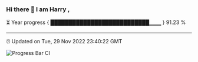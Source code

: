 ### Hi there 👋 I am Harry , 

⏳ Year progress { ███████████████████████████▁▁▁ } 91.23 %

---

⏰ Updated on Tue, 29 Nov 2022 23:40:22 GMT

![Progress Bar CI](https://github.com/duykhang68/duykhang68/workflows/Progress%20Bar%20CI/badge.svg)
